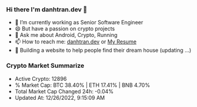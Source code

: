 ### Hi there I'm danhtran.dev 👋

- 🔭 I’m currently working as Senior Software Engineer
- 😄 But have a passion on crypto projects
- 💬 Ask me about Android, Crypto, Running 
- 📫 How to reach me: <a href="https://danhtran.dev" target="_blank">danhtran.dev</a> or <a href="Dan-Resume.pdf" target="_blank">My Resume</a>
- 🌱 Building a website to help people find their dream house (updating ...)

### Crypto Market Summarize
- Active Crypto: 12896
- % Market Cap: BTC 38.40% | ETH 17.41% | BNB 4.70%
- Total Market Cap Changed 24h: -0.04%
- Updated At: 12/26/2022, 9:15:09 AM

